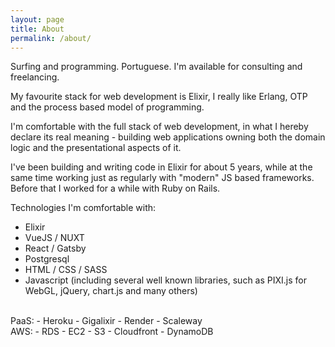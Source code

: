 ```yaml
---
layout: page
title: About
permalink: /about/
---
```


Surfing and programming. Portuguese. I'm available for consulting and freelancing.

My favourite stack for web development is Elixir, I really like Erlang, OTP and the process based model of programming.

I'm comfortable with the full stack of web development, in what I hereby declare its real meaning - building web applications owning both the domain logic and the presentational aspects of it.

I've been building and writing code in Elixir for about 5 years, while at the same time working just as regularly with "modern" JS based frameworks. Before that I worked for a while with Ruby on Rails.

Technologies I'm comfortable with:

- Elixir
- VueJS / NUXT
- React / Gatsby
- Postgresql
- HTML / CSS / SASS
- Javascript (including several well known libraries, such as PIXI.js for WebGL, jQuery, chart.js and many others)

<br>
PaaS:
- Heroku
- Gigalixir
- Render
- Scaleway

<br>
AWS:
- RDS
- EC2
- S3
- Cloudfront
- DynamoDB
